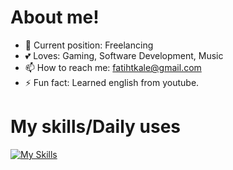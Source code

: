 # About me! 
- 👤 Current position: Freelancing
- 💕 Loves: Gaming, Software Development, Music
- 📫 How to reach me: fatihtkale@gmail.com
- ⚡ Fun fact: Learned english from youtube.

# My skills/Daily uses
[![My Skills](https://skillicons.dev/icons?i=js,ts,vue,react,next,laravel,nuxt,tailwind,postgres,mysql,python)](https://skillicons.dev)
